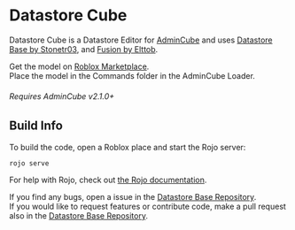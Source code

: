 # Datastore Cube

Datastore Cube is a Datastore Editor for [AdminCube](https://github.com/Stonetr03/AdminCube) and uses [Datastore Base by Stonetr03](https://github.com/Stonetr03/DatastoreBase), and [Fusion by Elttob](https://elttob.uk/Fusion/).

Get the model on [Roblox Marketplace](https://create.roblox.com/marketplace/asset/15486341779/DatastoreEditor-Cube).\
Place the model in the Commands folder in the AdminCube Loader.

###### *Requires AdminCube v2.1.0+*

## Build Info

To build the code, open a Roblox place and start the Rojo server:

```bash
rojo serve
```

For help with Rojo, check out [the Rojo documentation](https://rojo.space/docs).

If you find any bugs, open a issue in the [Datastore Base Repository](https://github.com/Stonetr03/DatastoreBase).\
If you would like to request features or contribute code, make a pull request also in the [Datastore Base Repository](https://github.com/Stonetr03/DatastoreBase).
